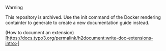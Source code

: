 > [!WARNING]  
> This repository is archived. Use the init command of the Docker rendering 
> containter to generate to create a new documentation guide instead.
> 
> (How to document an extension)[https://docs.typo3.org/permalink/h2document:write-doc-extensions-intro>]
